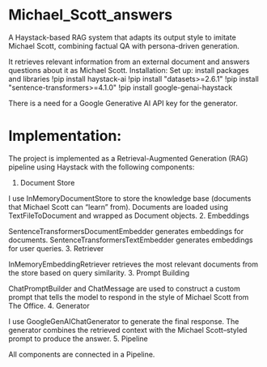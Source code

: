 # Michael_Scott_answers
A Haystack-based RAG system that adapts its output style to imitate Michael Scott, combining factual QA with persona-driven generation.

It retrieves relevant information from an external document and answers questions about it as Michael Scott.
Installation:
Set up: install packages and libraries
!pip install haystack-ai
!pip install "datasets>=2.6.1"
!pip install "sentence-transformers>=4.1.0"
!pip install google-genai-haystack
 
There is a need for a Google Generative AI API key for the generator.
 
 # Implementation:
  The project is implemented as a Retrieval-Augmented Generation (RAG) pipeline using Haystack with the following components:
 1. Document Store
  
  I use InMemoryDocumentStore to store the knowledge base (documents that Michael Scott can “learn” from).
  Documents are loaded using TextFileToDocument and wrapped as Document objects.
2. Embeddings
  
  SentenceTransformersDocumentEmbedder generates embeddings for documents.
  SentenceTransformersTextEmbedder generates embeddings for user queries.
3. Retriever
  
  InMemoryEmbeddingRetriever retrieves the most relevant documents from the store based on query similarity.
3. Prompt Building
  
  ChatPromptBuilder and ChatMessage are used to construct a custom prompt that tells the model to respond in the style of Michael Scott from The Office.
4. Generator
  
  I use GoogleGenAIChatGenerator to generate the final response.
  The generator combines the retrieved context with the Michael Scott–styled prompt to produce the answer.
5. Pipeline
  
  All components are connected in a Pipeline.
